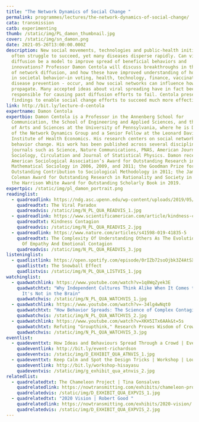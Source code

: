 ```yaml
---
title: "The Network Dynamics of Social Change "
permalink: programmes/lectures/the-network-dynamics-of-social-change/
cata: transmission
catb: experimenting
thumb: /static/img/PL_damon_thumbnail.jpg
cover: /static/img/sn_damon.png
date: 2021-05-26T13:00:00.000Z
description: New social movements, technologies and public-health initiatives
  often struggle to succeed, yet many diseases disperse rapidly. Can viral
  diffusion be a model to improve spread of beneficial behaviors and
  innovations? Professor Damon Centola will discuss breakthroughs in the science
  of network diffusion, and how these have improved understanding of how changes
  in societal behavior—in voting, health, technology, finance, vaccination, and
  disease prevention - occur, and how social networks can influence how they
  propagate. Many accepted ideas about viral spreading have in fact been
  responsible for causing past diffusion efforts to fail. Centola presents new
  findings to enable social change efforts to succeed much more effectively.
link: http://bit.ly/lecture-d-centola
expertname: Damon Centola
expertbio: Damon Centola is a Professor in the Annenberg School for
  Communication, the School of Engineering and Applied Sciences, and the School
  of Arts and Sciences at the University of Pennsylvania, where he is Director
  of the Network Dynamics Group and a Senior Fellow at the Leonard Davis
  Institute of Health Economics. His research centers on social networks and
  behavior change. His work has been published across several disciplines in
  journals such as Science, Nature Communications, PNAS, American Journal of
  Sociology, Circulation and Journal of Statistical Physics. Damon received the
  American Sociological Association’s Award for Outstanding Research in
  Mathematical Sociology in 2006, 2009, and 2011; the Goodman Prize for
  Outstanding Contribution to Sociological Methodology in 2011; the James
  Coleman Award for Outstanding Research in Rationality and Society in 2017; and
  the Harrison White Award for Outstanding Scholarly Book in 2019.
expertpic: /static/img/pl_damon_portrait.png
readinglist:
  - quadreadlink: https://ndg.asc.upenn.edu/wp-content/uploads/2019/05/Virality-Paradox.pdf
    quadreadtxt: The Viral Paradox
    quadreadvis: /static/img/N_PL_QUA_READVIS_1.jpg
  - quadreadlink: https://www.scientificamerican.com/article/kindness-contagion/
    quadreadtxt: Kindness Contagion
    quadreadvis: /static/img/N_PL_QUA_READVIS_2.jpg
  - quadreadlink: https://www.nature.com/articles/s41598-019-41835-5
    quadreadtxt: The Complexity Of Understanding Others As The Evolutionary Origin
      Of Empathy And Emotional Contagion
    quadreadvis: /static/img/N_PL_QUA_READVIS_3.jpg
listeninglist:
  - quadlistlink: https://open.spotify.com/episode/0rIZb72soOjbk3Z4AtSXWK
    quadlisttxt: The Snowball Effect
    quadlistvis: /static/img/N_PL_QUA_LISTVIS_1.jpg
watchinglist:
  - quadwatchlink: https://www.youtube.com/watch?v=1q8WqZyek3E
    quadwatchtxt: "Why Independent Cultures Think Alike When It Comes to Categories:
      It's Not in the Brain"
    quadwatchvis: /static/img/N_PL_QUA_WATCHVIS_1.jpg
  - quadwatchlink: https://www.youtube.com/watch?v=-34lg4wNqt0
    quadwatchtxt: "How Behavior Spreads: The Science of Complex Contagions"
    quadwatchvis: /static/img/N_PL_QUA_WATCHVIS_2.jpg
  - quadwatchlink: https://www.youtube.com/watch?v=XKH5ITx6AAk&t=5s
    quadwatchtxt: Refuting "Groupthink," Research Proves Wisdom of Crowds Can Prevail
    quadwatchvis: /static/img/N_PL_QUA_WATCHVIS_3.jpg
eventlist:
  - quadeventtxt: How Ideas and Behaviours Spread Through a Crowd | Event | Daniel Richardson
    quadeventlink: http://bit.ly/event-richardson
    quadeventvis: /static/img/D_EXHIBIT_QUA_ATNVIS_1.jpg
  - quadeventtxt: Keep Calm and Spot the Design Tricks | Workshop | Louise Hisayasu
    quadeventlink: http://bit.ly/workshop-hisayasu
    quadeventvis: /static/img/g_exhibit_qua_atnvis_2.jpg
relatedlist:
  - quadrelatedtxt: The Chameleon Project | Tina Gonsalves
    quadrelatedlink: https://nowtransmitting.com/exhibits/chameleon-project/
    quadrelatedvis: /static/img/D_EXHIBIT_QUA_EXPVIS_1.jpg
  - quadrelatedtxt: "2020 Vision | Robert Good "
    quadrelatedlink: https://nowtransmitting.com/exhibits/2020-vision/
    quadrelatedvis: /static/img/D_EXHIBIT_QUA_EXPVIS_2.jpg
---
```

